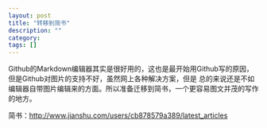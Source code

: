 ```yaml
---
layout: post
title: "转移到简书"
description: ""
category: 
tags: []
---
```


Github的Markdown编辑器其实是很好用的，这也是最开始用Github写的原因，但是Github对图片的支持不好，虽然网上各种解决方案，但是
总的来说还是不如编辑器自带图片编辑来的方面。所以准备迁移到简书，一个更容易图文并茂的写作的地方。


简书：http://www.jianshu.com/users/cb878579a389/latest_articles
